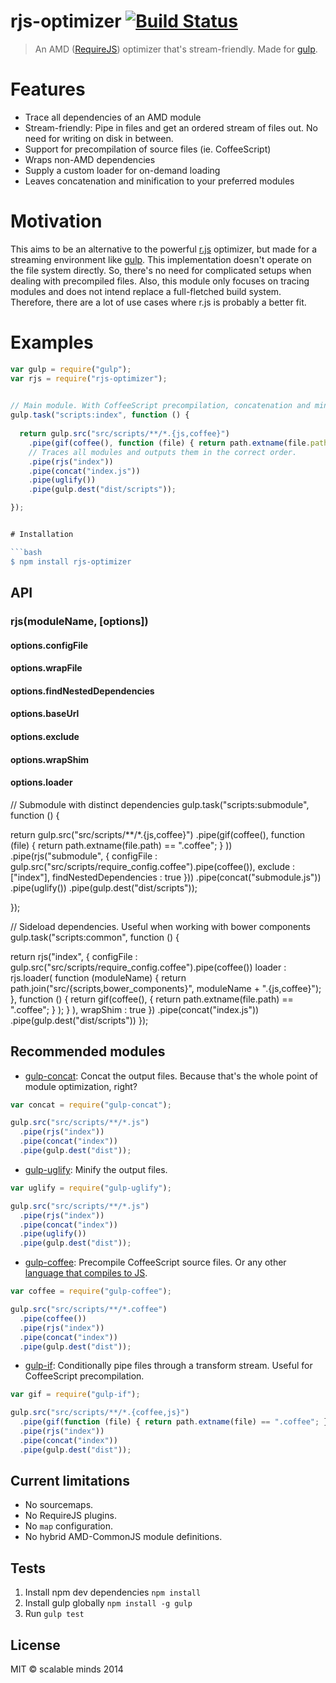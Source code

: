 # rjs-optimizer [![Build Status](https://drone.io/github.com/scalableminds/rjs-optimizer/status.png)](https://drone.io/github.com/scalableminds/rjs-optimizer/latest)

> An AMD ([RequireJS](http://requirejs.org/)) optimizer that's stream-friendly. Made for [gulp](http://gulpjs.com/).

# Features

* Trace all dependencies of an AMD module
* Stream-friendly: Pipe in files and get an ordered stream of files out. No need for writing on disk in between.
* Support for precompilation of source files (ie. CoffeeScript)
* Wraps non-AMD dependencies
* Supply a custom loader for on-demand loading
* Leaves concatenation and minification to your preferred modules


# Motivation
This aims to be an alternative to the powerful [r.js](https://github.com/jrburke/r.js) optimizer, but made for a streaming environment like [gulp](http://gulpjs.com/). This implementation doesn't operate on the file system directly. So, there's no need for complicated setups when dealing with precompiled files. Also, this module only focuses on tracing modules and does not intend replace a full-fletched build system. Therefore, there are a lot of use cases where r.js is probably a better fit.

# Examples

```js
var gulp = require("gulp");
var rjs = require("rjs-optimizer");
 

// Main module. With CoffeeScript precompilation, concatenation and minifiying.
gulp.task("scripts:index", function () {
  
  return gulp.src("src/scripts/**/*.{js,coffee}")
    .pipe(gif(coffee(), function (file) { return path.extname(file.path) == ".coffee"; } ))
    // Traces all modules and outputs them in the correct order.
    .pipe(rjs("index"))
    .pipe(concat("index.js"))
    .pipe(uglify())
    .pipe(gulp.dest("dist/scripts"));

});


# Installation

```bash
$ npm install rjs-optimizer
```


## API

### rjs(moduleName, [options])

#### options.configFile
#### options.wrapFile
#### options.findNestedDependencies
#### options.baseUrl
#### options.exclude
#### options.wrapShim
#### options.loader

// Submodule with distinct dependencies
gulp.task("scripts:submodule", function () {
  
  return gulp.src("src/scripts/**/*.{js,coffee}")
    .pipe(gif(coffee(), function (file) { return path.extname(file.path) == ".coffee"; } ))
    .pipe(rjs("submodule", {
      configFile : gulp.src("src/scripts/require_config.coffee").pipe(coffee()),
      exclude : ["index"],
      findNestedDependencies : true
    }))
    .pipe(concat("submodule.js"))
    .pipe(uglify())
    .pipe(gulp.dest("dist/scripts"));

});

// Sideload dependencies. Useful when working with bower components
gulp.task("scripts:common", function () {
  
  return rjs("index", {
      configFile : gulp.src("src/scripts/require_config.coffee").pipe(coffee())
      loader : rjs.loader(
        function (moduleName) { return path.join("src/{scripts,bower_components}", moduleName + ".{js,coffee}"); },
        function () { return gif(coffee(), { return path.extname(file.path) == ".coffee"; } ); }
      ),
      wrapShim : true
    })
    .pipe(concat("index.js"))
    .pipe(gulp.dest("dist/scripts"))
});


## Recommended modules
* [gulp-concat](https://www.npmjs.org/package/gulp-concat/): Concat the output files. Because that's the whole point of module optimization, right?
```js
var concat = require("gulp-concat");

gulp.src("src/scripts/**/*.js")
  .pipe(rjs("index"))
  .pipe(concat("index"))
  .pipe(gulp.dest("dist"));
```

* [gulp-uglify](https://www.npmjs.org/package/gulp-uglify/): Minify the output files.
```js
var uglify = require("gulp-uglify");

gulp.src("src/scripts/**/*.js")
  .pipe(rjs("index"))
  .pipe(concat("index"))
  .pipe(uglify())
  .pipe(gulp.dest("dist"));
```

* [gulp-coffee](https://www.npmjs.org/package/gulp-coffee/): Precompile CoffeeScript source files. Or any other [language that compiles to JS](https://github.com/jashkenas/coffee-script/wiki/List-of-languages-that-compile-to-JS).
```js
var coffee = require("gulp-coffee");

gulp.src("src/scripts/**/*.coffee")
  .pipe(coffee())
  .pipe(rjs("index"))
  .pipe(concat("index"))
  .pipe(gulp.dest("dist"));
```

* [gulp-if](https://www.npmjs.org/package/gulp-if/): Conditionally pipe files through a transform stream. Useful for CoffeeScript precompilation.
```js
var gif = require("gulp-if");

gulp.src("src/scripts/**/*.{coffee,js}")
  .pipe(gif(function (file) { return path.extname(file) == ".coffee"; }, coffee()))
  .pipe(rjs("index"))
  .pipe(concat("index"))
  .pipe(gulp.dest("dist"));
```


## Current limitations
* No sourcemaps.
* No RequireJS plugins.
* No `map` configuration.
* No hybrid AMD-CommonJS module definitions.

## Tests
1. Install npm dev dependencies `npm install`
2. Install gulp globally `npm install -g gulp`
3. Run `gulp test`

## License
MIT &copy; scalable minds 2014

